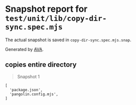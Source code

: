 # Snapshot report for `test/unit/lib/copy-dir-sync.spec.mjs`

The actual snapshot is saved in `copy-dir-sync.spec.mjs.snap`.

Generated by [AVA](https://avajs.dev).

## copies entire directory

> Snapshot 1

    [
      'package.json',
      'pangolin.config.mjs',
    ]
